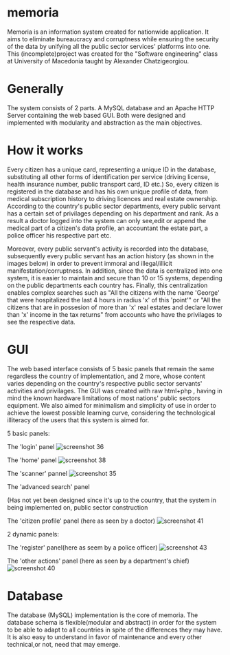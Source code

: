 # memoria
Memoria is an information system created for nationwide application. It aims to eliminate bureaucracy and corruptness while ensuring the security of the data by unifying all the public sector services' platforms into one. This (incomplete)project was created for the "Software engineering" class at University of Macedonia taught by Alexander Chatzigeorgiou.

# Generally

The system consists of 2 parts. A MySQL database and an Apache HTTP Server containing the web based GUI. Both were designed and implemented with modularity and abstraction as the main objectives.

# How it works

Every citizen has a unique card, representing a unique ID in the database, substituting all other forms of identification per service (driving license, health insurance number, public transport card, ID etc.) So, every citizen is registered in the database and has his own unique profile of data, from medical subscription history to driving licences and real estate ownership. According to the country's public sector departments, every public servant has a certain set of privilages depending on his department and rank. As a result a doctor logged into the system can only see,edit or append the medical part of a citizen's data profile, an accountant the estate part, a police officer his respective part etc.

Moreover, every public servant's activity is recorded into the database, subsequently every public servant has an action history (as shown in the images below) in order to prevent immoral and illegal/illicit manifestation/corruptness. In addition, since the data is centralized into one system, it is easier to maintain and secure than 10 or 15 systems, depending on the public departments each country has. Finally, this centralization enables complex searches such as "All the citizens with the name 'George' that were hospitalized the last 4 hours in radius 'x' of this 'point'"  or  "All the citizens that are in possesion of more than 'x' real estates and declare lower than 'x' income in the tax returns" from accounts who have the privilages to see the respective data.

# GUI

The web based interface consists of 5 basic panels that remain the same regardless the country of implementation, and 2 more, whose content varies depending on the country's respective public sector servants' activities and privilages. The GUI was created with raw html+php , having in mind the known hardware limitations of most nations' public sectors equipment. We also aimed for minimalism and simplicity of use in order to achieve the lowest possible learning curve, considering the technological illiteracy of the users that this system is aimed for.

5 basic panels:

The 'login' panel
 ![screenshot 36](https://cloud.githubusercontent.com/assets/16741917/15634535/0ede151c-25cf-11e6-81c5-a35841a502e0.png)
 
The 'home' panel
 ![screenshot 38](https://cloud.githubusercontent.com/assets/16741917/15634536/0ee0aeee-25cf-11e6-8005-72d6f7036573.png)
 
The 'scanner' pannel
 ![screenshot 35](https://cloud.githubusercontent.com/assets/16741917/15634534/0edaf7c4-25cf-11e6-98e1-4ca6cce4fdc5.png)
 
The 'advanced search' panel

 (Has not yet been designed since it's up to the country, that the system in being implemented on, public sector construction
 
The 'citizen profile' panel (here as seen by a doctor)
 ![screenshot 41](https://cloud.githubusercontent.com/assets/16741917/15634533/0ed7ca68-25cf-11e6-8b4b-6bce1eb22fbd.png)


2 dynamic panels:

The 'register' panel(here as seem by a police officer)
 ![screenshot 43](https://cloud.githubusercontent.com/assets/16741917/15634538/0f1f1724-25cf-11e6-98fe-40c0102104d6.png)
 

The 'other actions' panel (here as seen by a department's chief)
 ![screenshot 40](https://cloud.githubusercontent.com/assets/16741917/15634531/0ed24c46-25cf-11e6-967f-fa6c4baa67d1.png)
 

# Database

The database (MySQL) implementation is the core of memoria. The database schema is flexible(modular and abstract) in order for the system to be able to adapt to all countries in spite of the differences they may have. It is also easy to understand in favor of maintenance and every other technical,or not, need that may emerge.
